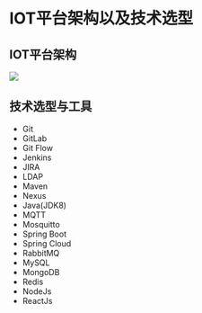 # IOT平台架构以及技术选型 #

## IOT平台架构 ##

<img src="https://raw.githubusercontent.com/guanzhenxing/build-the-iot-platform/master/resources/iot-architecture.png"/>

## 技术选型与工具 ##

- Git
- GitLab
- Git Flow
- Jenkins
- JIRA
- LDAP
- Maven
- Nexus
- Java(JDK8)
- MQTT
- Mosquitto
- Spring Boot
- Spring Cloud
- RabbitMQ
- MySQL
- MongoDB
- Redis
- NodeJs
- ReactJs